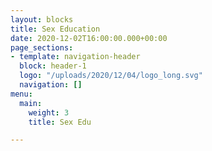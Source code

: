 ```yaml
---
layout: blocks
title: Sex Education
date: 2020-12-02T16:00:00.000+00:00
page_sections:
- template: navigation-header
  block: header-1
  logo: "/uploads/2020/12/04/logo_long.svg"
  navigation: []
menu:
  main:
    weight: 3
    title: Sex Edu

---
```

